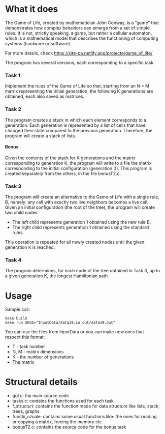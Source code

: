 # What it does

The Game of Life, created by mathematician John Conway, is a “game” that demonstrates how complex behaviors can emerge from a set of simple rules. 
It is not, strictly speaking, a game, but rather a cellular automaton, which is a mathematical model that describes the functioning of computing systems (hardware or software).

For more details, check https://site-pa.netlify.app/proiecte/game_of_life/

The program has several versions, each corresponding to a specific task: 

### Task 1
Implement the rules of the Game of Life so that, starting from an N × M matrix representing the initial generation, 
the following K generations are obtained, each also saved as matrices.

### Task 2
The program creates a stack in which each element corresponds to a generation. Each generation is represented by a list of 
cells that have changed their state compared to the previous generation. Therefore, the program will create a stack of lists.

#### Bonus
Given the contents of the stack for K generations and the matrix corresponding to generation K, the program will write to a file
the matrix corresponding to the initial configuration (generation 0).
This program is created separately from the others, in the file bonusT2.c.

### Task 3
The program will create an alternative to the Game of Life with a single rule, B, namely: any cell with exactly two live neighbors becomes a live cell.
Given an initial configuration (the root of the tree), the program will create two child nodes:
- The left child represents generation 1 obtained using the new rule B.
- The right child represents generation 1 obtained using the standard rules.

This operation is repeated for all newly created nodes until the given generation K is reached.

### Task 4
The program determines, for each node of the tree obtained in Task 3, up to a given generation K, the longest Hamiltonian path.

# Usage
Sample call:

```
make build
make run ARGS="InputData/data19.in out/data19.out"
```

You can use the files from InputData or you can make new ones that respect this format:
- T - task number
- N, M - matirx dimensions
- K - the number of generations 
- The matrix 

# Structural details

- gol.c: tha main source code
- tasks.c: contains the functions used for each task
- f_structuri: contains the function made for data structure like lists,  stack, trees, graphs
- functii_uzuale: contains some usual functions like: the ones for reading or copying a matrix, freeing the memory etc.
- bonusT2.c: contains the source code for the bonus task








